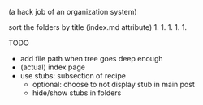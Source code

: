 (a hack job of an organization system)

sort the folders by title (index.md attribute)
1.
1.
1.
1.
1. 

TODO
- add file path when tree goes deep enough
- (actual) index page
- use stubs: subsection of recipe
    - optional: choose to not display stub in main post
    - hide/show stubs in folders